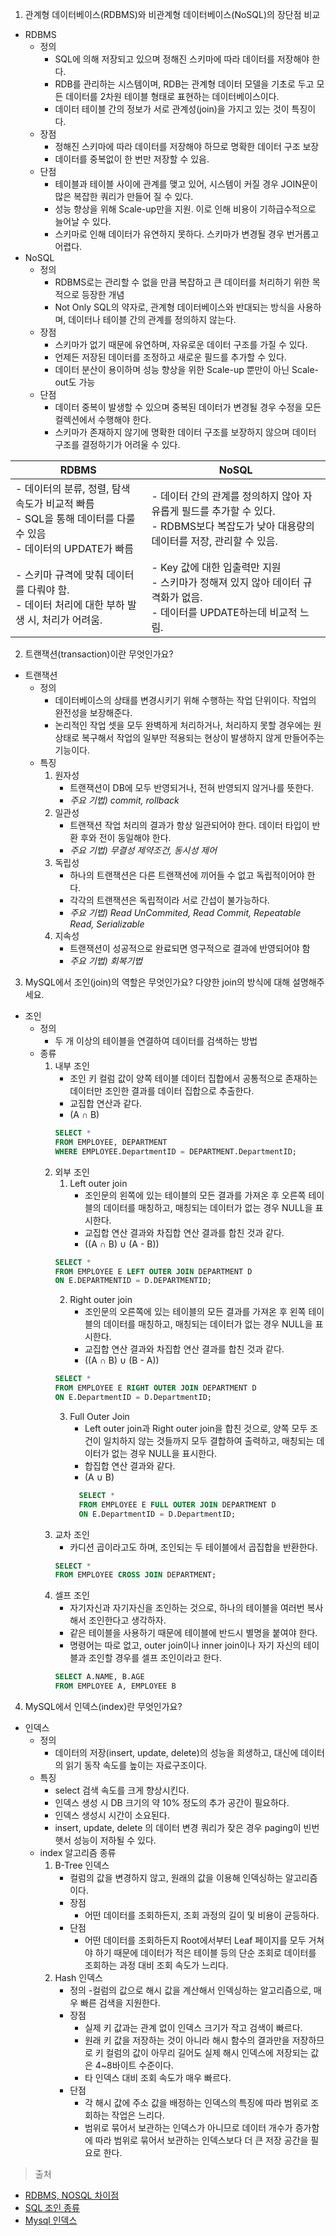 1. 관계형 데이터베이스(RDBMS)와 비관계형 데이터베이스(NoSQL)의 장단점 비교

- RDBMS
  - 정의
    - SQL에 의해 저장되고 있으며 정해진 스키마에 따라 데이터를 저장해야 한다.
    - RDB를 관리하는 시스템이며, RDB는 관계형 데이터 모델을 기초로 두고 모든 데이터를 2차원 테이블 형태로 표현하는 데이터베이스이다.
    - 데이터 테이블 간의 정보가 서로 관계성(join)을 가지고 있는 것이 특징이다.
  - 장점
    - 정해진 스키마에 따라 데이터를 저장해야 하므로 명확한 데이터 구조 보장
    - 데이터를 중복없이 한 번만 저장할 수 있음.
  - 단점
    - 테이블과 테이블 사이에 관계를 맺고 있어, 시스템이 커질 경우 JOIN문이 많은 복잡한 쿼리가 만들어 질 수 있다.
    - 성능 향상을 위해 Scale-up만을 지원. 이로 인해 비용이 기하급수적으로 늘어날 수 있다.
    - 스키마로 인해 데이터가 유연하지 못하다. 스키마가 변경될 경우 번거롭고 어렵다.
- NoSQL
  - 정의
    - RDBMS로는 관리할 수 없을 만큼 복잡하고 큰 데이터를 처리하기 위한 목적으로 등장한 개념
    - Not Only SQL의 약자로, 관계형 데이터베이스와 반대되는 방식을 사용하며, 데이터나 테이블 간의 관계를 정의하지 않는다.
  - 장점
    - 스키마가 없기 때문에 유연하며, 자유로운 데이터 구조를 가질 수 있다.
    - 언제든 저장된 데이터를 조정하고 새로운 필드를 추가할 수 있다.
    - 데이터 분산이 용이하며 성능 향상을 위한 Scale-up 뿐만이 아닌 Scale-out도 가능
  - 단점
    - 데이터 중복이 발생할 수 있으며 중복된 데이터가 변경될 경우 수정을 모든 컬렉션에서 수행해야 한다.
    - 스키마가 존재하지 않기에 명확한 데이터 구조를 보장하지 않으며 데이터 구조를 결정하기가 어려울 수 있다.

| RDBMS                                                                          | NoSQL                                                                                       |
|--------------------------------------------------------------------------------|---------------------------------------------------------------------------------------------|
|- 데이터의 분류, 정렬, 탐색 속도가 비교적 빠름<br/> - SQL을 통해 데이터를 다룰 수 있음<br/> - 데이터의 UPDATE가 빠름 | - 데이터 간의 관계를 정의하지 않아 자유롭게 필드를 추가할 수 있다.<br/> - RDBMS보다 복잡도가 낮아 대용량의 데이터를 저장, 관리할 수 있음.<br/> |
| - 스키마 규격에 맞춰 데이터를 다뤄야 함.<br/> - 데이터 처리에 대한 부하 발생 시, 처리가 어려움.                   | - Key 값에 대한 입출력만 지원<br/> - 스키마가 정해져 있지 않아 데이터 규격화가 없음.<br/> - 데이터를 UPDATE하는데 비교적 느림.        |

2. 트랜잭션(transaction)이란 무엇인가요?

- 트랜잭션
  - 정의
    - 데이터베이스의 상태를 변경시키기 위해 수행하는 작업 단위이다. 작업의 완전성을 보장해준다.
    - 논리적인 작업 셋을 모두 완벽하게 처리하거나, 처리하지 못할 경우에는 원 상태로 복구해서 작업의 일부만 적용되는 현상이 발생하지 않게 만들어주는 기능이다.
  - 특징
    1. 원자성
       - 트랜잭션이 DB에 모두 반영되거나, 전혀 반영되지 않거나를 뜻한다.
       - _주요 기법) commit, rollback_
    2. 일관성
       - 트랜잭션 작업 처리의 결과가 항상 일관되어야 한다. 데이터 타입이 반환 후와 전이 동일해야 한다.
       - _주요 기법) 무결성 제약조건, 동시성 제어_
    3. 독립성
       - 하나의 트랜잭션은 다른 트랜잭션에 끼어들 수 없고 독립적이어야 한다.
       - 각각의 트랜잭션은 독립적이라 서로 간섭이 불가능하다.
       - _주요 기법) Read UnCommited, Read Commit, Repeatable Read, Serializable_
    4. 지속성
       - 트랜잭션이 성공적으로 완료되면 영구적으로 결과에 반영되어야 함
       - _주요 기법) 회복기법_

3. MySQL에서 조인(join)의 역할은 무엇인가요? 다양한 join의 방식에 대해 설명해주세요.

- 조인
  - 정의
    - 두 개 이상의 테이블을 연결하여 데이터를 검색하는 방법
  - 종류
    1. 내부 조인
        - 조인 키 컬럼 값이 양쪽 테이블 데이터 집합에서 공통적으로 존재하는 데이터만 조인한 결과를 데이터 집합으로 추출한다.
        - 교집합 연산과 같다.
        - (A ∩ B)
        ```sql
       SELECT *
       FROM EMPLOYEE, DEPARTMENT
       WHERE EMPLOYEE.DepartmentID = DEPARTMENT.DepartmentID;
       ```
    2. 외부 조인
       1. Left outer join
           - 조인문의 왼쪽에 있는 테이블의 모든 결과를 가져온 후 오른쪽 테이블의 데이터를 매칭하고, 매칭되는 데이터가 없는 경우 NULL을 표시한다.
           - 교집합 연산 결과와 차집합 연산 결과를 합친 것과 같다.
          - ((A ∩ B) ∪ (A - B))
        ```sql
       SELECT *
       FROM EMPLOYEE E LEFT OUTER JOIN DEPARTMENT D
       ON E.DEPARTMENTID = D.DEPARTMENTID;
       ```
       2. Right outer join
           - 조인문의 오른쪽에 있는 테이블의 모든 결과를 가져온 후 왼쪽 테이블의 데이터를 매칭하고, 매칭되는 데이터가 없는 경우 NULL을 표시한다.
           - 교집합 연산 결과와 차집합 연산 결과를 합친 것과 같다.
          - ((A ∩ B) ∪ (B - A))
        ```sql
       SELECT *
       FROM EMPLOYEE E RIGHT OUTER JOIN DEPARTMENT D
       ON E.DepartmentID = D.DepartmentID;
       ```
       3. Full Outer Join
          - Left outer join과 Right outer join을 합친 것으로, 양쪽 모두 조건이 일치하지 않는 것들까지 모두 결합하여 출력하고, 매칭되는 데이터가 없는 경우 NULL을 표시한다.
          - 합집합 연산 결과와 같다.
          - (A ∪ B)
          ```sql
            SELECT *
            FROM EMPLOYEE E FULL OUTER JOIN DEPARTMENT D
            ON E.DepartmentID = D.DepartmentID;
            ```
    3. 교차 조인
       - 카디션 곱이라고도 하며, 조인되는 두 테이블에서 곱집합을 반환한다. 
        ```sql
       SELECT *
       FROM EMPLOYEE CROSS JOIN DEPARTMENT;
       ```
    4. 셀프 조인
       - 자기자신과 자기자신을 조인하는 것으로, 하나의 테이블을 여러번 복사해서 조인한다고 생각하자.
       - 같은 테이블을 사용하기 때문에 테이블에 반드시 별명을 붙여야 한다.
       - 명령어는 따로 없고, outer join이나 inner join이나 자기 자신의 테이블과 조인할 경우를 셀프 조인이라고 한다.
       ```sql
       SELECT A.NAME, B.AGE
       FROM EMPLOYEE A, EMPLOYEE B
       ```   

4. MySQL에서 인덱스(index)란 무엇인가요?
- 인덱스
  - 정의
    - 데이터의 저장(insert, update, delete)의 성능을 희생하고, 대신에 데이터의 읽기 동작 속도를 높이는 자료구조이다.
  - 특징
    - select 검색 속도를 크게 향상시킨다.
    - 인덱스 생성 시 DB 크기의 약 10% 정도의 추가 공간이 필요하다.
    - 인덱스 생성시 시간이 소요된다.
    - insert, update, delete 의 데이터 변경 쿼리가 잦은 경우 paging이 빈번햇서 성능이 저하될 수 있다.
  - index 알고리즘 종류
    1. B-Tree 인덱스
       - 컬럼의 값을 변경하지 않고, 원래의 값을 이용해 인덱싱하는 알고리즘이다.
       - 장점
         - 어떤 데이터를 조회하든지, 조회 과정의 길이 및 비용이 균등하다.
       - 단점
         - 어떤 데이터를 조회하든지 Root에서부터 Leaf 페이지를 모두 거쳐야 하기 때문에 데이터가 적은 테이블 등의 단순 조회로 데이터를 조회하는 과정 대비 조회 속도가 느리다.
    2. Hash 인덱스
       - 정의
         -컬럼의 값으로 해시 값을 계산해서 인덱싱하는 알고리즘으로, 매우 빠른 검색을 지원한다.
       - 장점
         - 실제 키 값과는 관계 없이 인덱스 크기가 작고 검색이 빠르다.
         - 원래 키 값을 저장하는 것이 아니라 해시 함수의 결과만을 저장하므로 키 컬럼의 값이 아무리 길어도 실제 해시 인덱스에 저장되는 값은 4~8바이트 수준이다.
         - 타 인덱스 대비 조회 속도가 매우 빠르다.
       - 단점
         - 각 해시 값에 주소 값을 배정하는 인덱스의 특징에 따라 범위로 조회하는 작업은 느리다.
         - 범위로 묶어서 보관하는 인덱스가 아니므로 데이터 개수가 증가함에 따라 범위로 묶어서 보관하는 인덱스보다 더 큰 저장 공간을 필요로 한다.

> 출처
- [RDBMS, NOSQL 차이점](https://khj93.tistory.com/entry/Database-RDBMS%EC%99%80-NOSQL-%EC%B0%A8%EC%9D%B4%EC%A0%90)
- [SQL 조인 종류](https://github.com/gyoogle/tech-interview-for-developer/blob/master/Computer%20Science/Database/%5BDatabase%20SQL%5D%20JOIN.md)
- [Mysql 인덱스](https://inpa.tistory.com/entry/MYSQL-%F0%9F%93%9A-%EC%9D%B8%EB%8D%B1%EC%8A%A4index-%ED%95%B5%EC%8B%AC-%EC%84%A4%EA%B3%84-%EC%82%AC%EC%9A%A9-%EB%AC%B8%EB%B2%95-%F0%9F%92%AF-%EC%B4%9D%EC%A0%95%EB%A6%AC)
